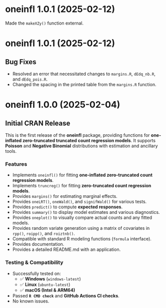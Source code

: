 # oneinfl 1.0.1 (2025-02-12)

Made the `makeXZy()` function external.

# oneinfl 1.0.1 (2025-02-12)

## Bug Fixes

- Resolved an error that necessitated changes to `margins.R`, `dEdq_nb.R`, and `dEdq_pois.R`.
- Changed the spacing in the printed table from the `margins.R` function.

# oneinfl 1.0.0 (2025-02-04)

## Initial CRAN Release

This is the first release of the **oneinfl** package, providing functions for **one-inflated zero-truncated truncated count regression models**. It supports **Poisson** and **Negative Binomial** distributions with estimation and ancillary tools.

### **Features**
- Implements `oneinfl()` for fitting **one-inflated zero-truncated count regression models**.
- Implements `truncreg()` for fitting **zero-truncated count regression models**.
- Provides `margins()` for estimating marginal effects.
- Provides `oneLRT()`, `oneWald()`, and `signifWald()` for various tests.
- Provides `predict()` to compute **expected responses**.
- Provides `summary()` to display model estimates and various diagnostics.
- Provides `oneplot()` to visually compare actual counts and any fitted models.
- Provides random variate generation using a matrix of covariates in `rpp()`, `roipp()`, and `roiztnb()`.
- Compatible with standard R modeling functions (`formula` interface).
- Provides documentation.
- Provides a detailed README.md with an application.

### **Testing & Compatibility**
- Successfully tested on:
  - ✅ **Windows** (`windows-latest`)
  - ✅ **Linux** (`ubuntu-latest`)
  - ✅ **macOS (Intel & ARM64)**
- Passed **`R CMD check`** and **GitHub Actions CI checks**.
- No known issues.